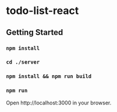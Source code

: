 # todo-list-react

## Getting Started

### `npm install`

### `cd ./server` 
### `npm install && npm run build`
### `npm run`

Open http://localhost:3000 in your browser.
